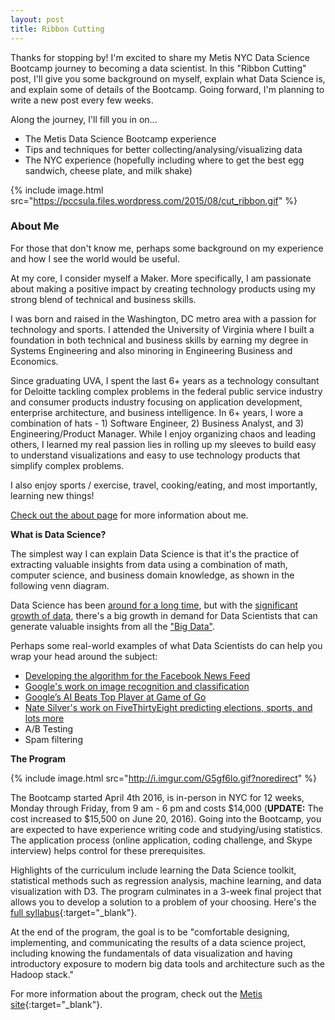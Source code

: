 ```yaml
---
layout: post
title: Ribbon Cutting
---
```


Thanks for stopping by! I'm excited to share my Metis NYC Data Science Bootcamp journey to becoming a data scientist. In this "Ribbon Cutting" post, I'll give you some background on myself, explain what Data Science is, <!-- tell you about my motivation for doing the Bootcamp, --> and explain some of details of the Bootcamp. Going forward, I'm planning to write a new post every few weeks.

Along the journey, I'll fill you in on...

- The Metis Data Science Bootcamp experience
- Tips and techniques for better collecting/analysing/visualizing data
- The NYC experience (hopefully including where to get the best egg sandwich, cheese plate, and milk shake)

{% include image.html src="https://pccsula.files.wordpress.com/2015/08/cut_ribbon.gif" %}

### About Me

For those that don't know me, perhaps some background on my experience and how I see the world would be useful.

At my core, I consider myself a Maker. More specifically, I am passionate about making a positive impact by creating technology products using my strong blend of technical and business skills.

I was born and raised in the Washington, DC metro area with a passion for technology and sports. I attended the University of Virginia where I built a foundation in both technical and business skills by earning my degree in Systems Engineering and also minoring in Engineering Business and Economics.

Since graduating UVA, I spent the last 6+ years as a technology consultant for Deloitte tackling complex problems in the federal public service industry and consumer products industry focusing on application development, enterprise architecture, and business intelligence. In 6+ years, I wore a combination of hats - 1) Software Engineer, 2) Business Analyst, and 3) Engineering/Product Manager. While I enjoy organizing chaos and leading others, I learned my real passion lies in rolling up my sleeves to build easy to understand visualizations and easy to use technology products that simplify complex problems.

I also enjoy sports / exercise, travel, cooking/eating, and most importantly, learning new things!

[Check out the about page](/about) for more information about me.

**What is Data Science?**

The simplest way I can explain Data Science is that it's the practice of extracting valuable insights from data using a combination of math, computer science, and business domain knowledge, as shown in the following venn diagram.

Data Science has been [around for a long time](http://dataconomy.com/beginners-guide-history-data-science/), but with the [significant growth of data](http://www.forbes.com/sites/bernardmarr/2015/09/30/big-data-20-mind-boggling-facts-everyone-must-read/#6d978c9b6c1d), there's a big growth in demand for Data Scientists that can generate valuable insights from all the ["Big Data"](https://en.wikipedia.org/wiki/Big_data).

Perhaps some real-world examples of what Data Scientists do can help you wrap your head around the subject:

- [Developing the algorithm for the Facebook News Feed](http://time.com/3950525/facebook-news-feed-algorithm/)
- [Google's work on image recognition and classification](http://googleresearch.blogspot.com/2014/09/building-deeper-understanding-of-images.html)
- [Google’s AI Beats Top Player at Game of Go](http://www.wired.com/2016/01/in-a-huge-breakthrough-googles-ai-beats-a-top-player-at-the-game-of-go/)
- [Nate Silver's work on FiveThirtyEight predicting elections, sports, and lots more](http://fivethirtyeight.com/)
- A/B Testing
- Spam filtering

<!-- **Motivation for doing the Bootcamp**

So...why am I doing the program?

**Passion** One thing I learned from my experience working at Deloitte for the last 6+ years is that I can most easily get into "The Zone" and lose myself when I'm making things such as web applications and data visualization projects (along with all the Data Science work that's required to develop and communicate a message in a data visualization). As a result, I see this Bootcamp as an opportunity to double-down and build my skills in an area that combines both the software development

**Demand for Data Scientists**
- http://bits.blogs.nytimes.com/2015/04/28/less-noise-but-more-money-in-data-science/?_r=0


**Environment**


- I enjoy it
- Market
Why Enrollment Is Surging in Machine Learning Classes - See more at: https://blogs.nvidia.com/blog/2016/02/24/enrollment-in-machine-learning/#sthash.MxwG1Zia.dpuf
- Environment
- Timing
Experience a new city
I've always lived in DC (except while at UVA)
Always wanted to live in NYC
Still love DC
Timing
Have flexibility in life right now that I probably will never have again

<div class="center-img"><img width="400" height="400" src="http://cdn.meme.am/instances/60565932.jpg"></img></div> -->


**The Program**

{% include image.html src="http://i.imgur.com/G5gf6lo.gif?noredirect" %}

The Bootcamp started April 4th 2016, is in-person in NYC for 12 weeks, Monday through Friday, from 9 am - 6 pm and costs $14,000 (**UPDATE:** The cost increased to $15,500 on June 20, 2016). Going into the Bootcamp, you are expected to have experience writing code and studying/using statistics. The application process (online application, coding challenge, and Skype interview) helps control for these prerequisites.

Highlights of the curriculum include learning the Data Science toolkit, statistical methods such as regression analysis, machine learning, and data visualization with D3. The program culminates in a 3-week final project that allows you to develop a solution to a problem of your choosing. Here's the [full syllabus](http://www.thisismetis.com/documents/Data-Science-Curriculum.pdf){:target="_blank"}.

At the end of the program, the goal is to be "comfortable designing, implementing, and communicating the results of a data science project, including knowing the fundamentals of data visualization and having introductory exposure to modern big data tools and architecture such as the Hadoop stack."

For more information about the program, check out the [Metis site](http://www.thisismetis.com/data-science){:target="_blank"}.